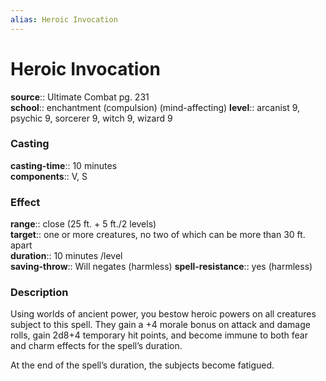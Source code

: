 ```yaml
---
alias: Heroic Invocation
---
```


# Heroic Invocation 

**source**:: Ultimate Combat pg. 231  
**school**:: enchantment (compulsion) (mind-affecting)
**level**:: arcanist 9, psychic 9, sorcerer 9, witch 9, wizard 9

### Casting 

**casting-time**:: 10 minutes  
**components**:: V, S

### Effect 

**range**:: close (25 ft. + 5 ft./2 levels)  
**target**:: one or more creatures, no two of which can be more than 30 ft. apart  
**duration**:: 10 minutes /level  
**saving-throw**:: Will negates (harmless)
**spell-resistance**:: yes (harmless)

### Description 

Using worlds of ancient power, you bestow heroic powers on all creatures subject to this spell. They gain a +4 morale bonus on attack and damage rolls, gain 2d8+4 temporary hit points, and become immune to both fear and charm effects for the spell’s duration.  
  
At the end of the spell’s duration, the subjects become fatigued.
